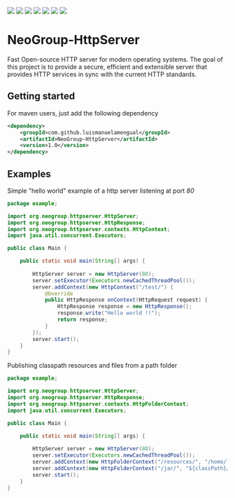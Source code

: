 ![](https://img.shields.io/travis/luismanuelamengual/NeoGroup-HttpServer.svg) 
![](https://img.shields.io/github/license/luismanuelamengual/NeoGroup-HttpServer.svg)
![](https://img.shields.io/maven-central/v/com.github.luismanuelamengual/NeoGroup-HttpServer.svg)
![](https://img.shields.io/github/forks/luismanuelamengual/NeoGroup-HttpServer.svg?style=social&label=Fork)
![](https://img.shields.io/github/stars/luismanuelamengual/NeoGroup-HttpServer.svg?style=social&label=Star)
![](https://img.shields.io/github/watchers/luismanuelamengual/NeoGroup-HttpServer.svg?style=social&label=Watch)
![](https://img.shields.io/github/followers/luismanuelamengual.svg?style=social&label=Follow)

# NeoGroup-HttpServer

Fast Open-source HTTP server for modern operating systems. The goal of this project is to provide a secure, efficient and extensible server that provides HTTP services in sync with the current HTTP standards.

Getting started
---------------

For maven users, just add the following dependency

```xml
<dependency>
    <groupId>com.github.luismanuelamengual</groupId>
    <artifactId>NeoGroup-HttpServer</artifactId>
    <version>1.0</version>
</dependency>
```

Examples
---------

Simple "hello world" example of a http server listening at port *80*

```java
package example;

import org.neogroup.httpserver.HttpServer;
import org.neogroup.httpserver.HttpResponse;
import org.neogroup.httpserver.contexts.HttpContext;
import java.util.concurrent.Executors;

public class Main {

    public static void main(String[] args) {
        
        HttpServer server = new HttpServer(80);
        server.setExecutor(Executors.newCachedThreadPool());
        server.addContext(new HttpContext("/test/") {
            @Override
            public HttpResponse onContext(HttpRequest request) {
                HttpResponse response = new HttpResponse();
                response.write("Hello world !!");
                return response;
            }
        });
        server.start();
    }
}
```

Publishing classpath resources and files from a path folder

```java
package example;

import org.neogroup.httpserver.HttpServer;
import org.neogroup.httpserver.HttpResponse;
import org.neogroup.httpserver.contexts.HttpFolderContext;
import java.util.concurrent.Executors;

public class Main {

    public static void main(String[] args) {
        
        HttpServer server = new HttpServer(80);
        server.setExecutor(Executors.newCachedThreadPool());
        server.addContext(new HttpFolderContext("/resources/", "/home/luis/git/myproject/public/"));
        server.addContext(new HttpFolderContext("/jar/", "${classPath}/"));
        server.start();
    }
}
```


